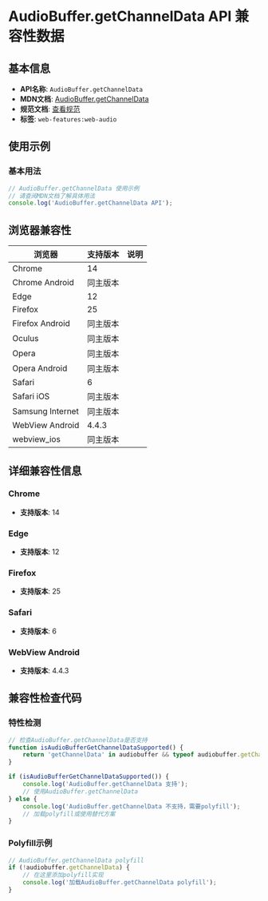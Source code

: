 # AudioBuffer.getChannelData API 兼容性数据

## 基本信息

- **API名称**: `AudioBuffer.getChannelData`
- **MDN文档**: [AudioBuffer.getChannelData](https://developer.mozilla.org/docs/Web/API/AudioBuffer/getChannelData)
- **规范文档**: [查看规范](https://webaudio.github.io/web-audio-api/#dom-audiobuffer-getchanneldata)
- **标签**: `web-features:web-audio`

## 使用示例

### 基本用法

```javascript
// AudioBuffer.getChannelData 使用示例
// 请查阅MDN文档了解具体用法
console.log('AudioBuffer.getChannelData API');
```

## 浏览器兼容性

| 浏览器 | 支持版本 | 说明 |
|--------|----------|------|
| Chrome | 14 |  |
| Chrome Android | 同主版本 |  |
| Edge | 12 |  |
| Firefox | 25 |  |
| Firefox Android | 同主版本 |  |
| Oculus | 同主版本 |  |
| Opera | 同主版本 |  |
| Opera Android | 同主版本 |  |
| Safari | 6 |  |
| Safari iOS | 同主版本 |  |
| Samsung Internet | 同主版本 |  |
| WebView Android | 4.4.3 |  |
| webview_ios | 同主版本 |  |

## 详细兼容性信息

### Chrome

- **支持版本**: 14

### Edge

- **支持版本**: 12

### Firefox

- **支持版本**: 25

### Safari

- **支持版本**: 6

### WebView Android

- **支持版本**: 4.4.3

## 兼容性检查代码

### 特性检测

```javascript
// 检查AudioBuffer.getChannelData是否支持
function isAudioBufferGetChannelDataSupported() {
    return 'getChannelData' in audiobuffer && typeof audiobuffer.getChannelData === 'function';
}

if (isAudioBufferGetChannelDataSupported()) {
    console.log('AudioBuffer.getChannelData 支持');
    // 使用AudioBuffer.getChannelData
} else {
    console.log('AudioBuffer.getChannelData 不支持，需要polyfill');
    // 加载polyfill或使用替代方案
}
```

### Polyfill示例

```javascript
// AudioBuffer.getChannelData polyfill
if (!audiobuffer.getChannelData) {
    // 在这里添加polyfill实现
    console.log('加载AudioBuffer.getChannelData polyfill');
}
```


